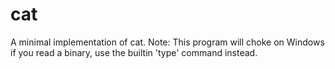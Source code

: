 # cat
A minimal implementation of cat.
Note: This program will choke on Windows if you read a binary, use the builtin 'type' command instead.
